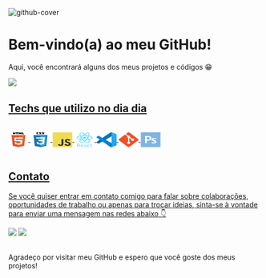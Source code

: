 

![github-cover](https://lh3.googleusercontent.com/D7AgS2MByCc3JyoksSU9Ry4biNlAEYQCgtApn0pCwls2QAxMyEnjJIK8GkOkeXTiz0NO7SMXAyhr4exkopWLq72fMrlv0s43xqk4P9eE0ji4shXmISUBfiOgu_Smqp66_oSPXe06vSwZ84XNip-d1EqEsKhUusM5utj8OYUgY1E9JiLKrUZQsOBpLkD30Y9XotKONrz4TZjwbThBbTMGNZ6iHHdbWQbK1-Yv_Ki4kmo00tns3r3B-6zJ6H20k9-OXwYTUla9I0F91907S07wVnHBCKn02TmBv0Cfs-AXu99Rnyu1nQATWIY9SAatF0O_31jFAU-vskmxhv8h3y56tUU-ee-LlOQUQChWr-cdzSdNvXk6k1dIrRCL5JtOVsbsPTwuMgxwQn4gnRbEBHBljpYq4217SWFctZ9dULVuTiaAJHzZMDgUQ9h8ahzuolclhMpHnjrvNquNWapbTYgyMXP8LqFU2xcGMmySUbU6GWzWHIdZXMJnK9XC8enIdfYzuh9xikbArA7oP2Zkldhg2gqMfbcnCcX1Eef1S8wlmUWBBm8TKl9UIAMcPM4o22-JrI2ZWbD3pNCAklcbCm3vhf8NSEiu6Jyv8McS4A4LsE8EXlSGk2NGGkEfB6v7w4d7z3hJXePsDooWuQ6ETbb76XBbU3PnfJIsBShQn8AlLAPF_4hZYIC1ZiX2u_bGPjyrjz1Gu4OQskEvEnZ2G1rEqnbJdsCLwcP10Aga4yIepRBPn4KL6GW9DtzUPNUfKYeOfDKTGORv0PT7wCVu4YYTcIJdOEWVGozQb_eBw4Qmbv0KKs5NKwiV38s_5FMoYbGb2C8YlWfbXibr-loX-o37VgMTE3-VAO7g6S8Izw7iyq5JBCj2sHYzrQ6eoR037qEr0YOZIcreiYWCyFnDamycg8USHpZhixT2fpYY6nWFSf4Bg-Gt0ePCI1Tnv9knlal2f94Vcy8SkP37xDKTgOCq=w1584-h396-no?authuser=1)

<h1>Bem-vindo(a) ao meu GitHub!</h2>
Aqui, você encontrará alguns dos meus projetos e códigos 😁<p>
 
 <div>
   <a href="https://github.com/galdinogabriel">
   <img height="180em" src="https://github-readme-stats.vercel.app/api?username=galdinogabriel&show_icons=true&bg_color=00000000&theme=monokai&hide=stars"/>

</div>

   <h2> Techs que utilizo no dia dia</h2>
<div style="display: inline_block"><br>
  <img align="center" alt="Logo Gabi HTML" height="30" width="40" src="https://raw.githubusercontent.com/devicons/devicon/1119b9f84c0290e0f0b38982099a2bd027a48bf1/icons/html5/html5-original-wordmark.svg">
  <img align="center" alt="Logo Gabi CSS" height="30" width="40" src="https://raw.githubusercontent.com/devicons/devicon/1119b9f84c0290e0f0b38982099a2bd027a48bf1/icons/css3/css3-original-wordmark.svg">
  <img align="center" alt="Logo JS" height="30" width="40" src="https://raw.githubusercontent.com/devicons/devicon/1119b9f84c0290e0f0b38982099a2bd027a48bf1/icons/javascript/javascript-original.svg">
    <img align="center" alt="Logo React" height="30" width="40" src="https://raw.githubusercontent.com/devicons/devicon/1119b9f84c0290e0f0b38982099a2bd027a48bf1/icons/react/react-original-wordmark.svg">
  <img align="center" alt="Logo VsCode" height="30" width="40" src="https://raw.githubusercontent.com/devicons/devicon/1119b9f84c0290e0f0b38982099a2bd027a48bf1/icons/vscode/vscode-original.svg">
  <img align="center" alt="Logo Git" height="30" width="40" src="https://raw.githubusercontent.com/devicons/devicon/1119b9f84c0290e0f0b38982099a2bd027a48bf1/icons/git/git-original.svg">
  <img align="center" alt="Logo Photoshop" height="30" width="40" src="https://raw.githubusercontent.com/devicons/devicon/1119b9f84c0290e0f0b38982099a2bd027a48bf1/icons/photoshop/photoshop-plain.svg"> 
  </div>
 
 <br>
  
<h2>Contato</h2>
<p>Se você quiser entrar em contato comigo para falar sobre colaborações, oportunidades de trabalho ou apenas para trocar ideias, sinta-se à vontade para enviar uma mensagem nas redes abaixo 👇</p>
   
   <div> 
     <a href="https://www.linkedin.com/in/gabriel-galdino1/" target="_blank"><img src="https://img.shields.io/badge/LinkedIn-0077B5?style=for-the-badge&logo=linkedin&logoColor=white" target="_blank"></a> 
  <a href = "mailto:matosgabriel017@gmail.com"><img src="https://img.shields.io/badge/Gmail-D14836?style=for-the-badge&logo=gmail&logoColor=white" target="_blank"></a>
</div>
<br>
<p>
 Agradeço por visitar meu GitHub e espero que você goste dos meus projetos!</p>
